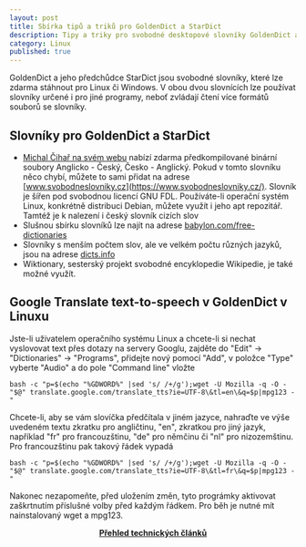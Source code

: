```yaml
---
layout: post
title: Sbírka tipů a triků pro GoldenDict a StarDict
description: Tipy a triky pro svobodné desktopové slovníky GoldenDict a StarDict
category: Linux
published: true
---
```


GoldenDict a jeho předchůdce StarDict jsou svobodné slovníky, které lze zdarma stáhnout pro Linux či Windows. V obou dvou slovnících lze používat slovníky určené i pro jiné programy, neboť zvládají čtení více formátů souborů se slovníky.
## Slovníky pro GoldenDict a StarDict

* [Michal Čihař na svém webu](https://cihar.com/software/slovnik/) nabízí zdarma předkompilované binární soubory Anglicko - Český, Česko - Anglický. Pokud v tomto slovníku něco chybí, můžete to sami přidat na adrese [www.svobodneslovniky.cz](https://www.svobodneslovniky.cz/). Slovník je šířen pod svobodnou licencí GNU FDL. Používáte-li operační systém Linux, konkrétně distribuci Debian, můžete využít i jeho apt repozitář. Tamtéž je k nalezení i český slovník cizích slov
* Slušnou sbírku slovníků lze najít na adrese [babylon.com/free-dictionaries](https://www.babylon-software.com/free-dictionaries/)
* Slovníky s menším počtem slov, ale ve velkém počtu různých jazyků, jsou na adrese [dicts.info](https://www.dicts.info/)
* Wiktionary, sesterský projekt svobodné encyklopedie Wikipedie, je také možné využít.

## Google Translate text-to-speech v GoldenDict v Linuxu

Jste-li uživatelem operačního systému Linux a chcete-li si nechat vyslovovat text přes dotazy na servery Googlu, zajděte do "Edit" -> "Dictionaries" -> "Programs", přidejte nový pomocí "Add", v položce "Type" vyberte "Audio" a do pole "Command line" vložte
```
bash -c "p=$(echo "%GDWORD%" |sed 's/ /+/g');wget -U Mozilla -q -O - "$@" translate.google.com/translate_tts?ie=UTF-8\&tl=en\&q=$p|mpg123 -"
```
Chcete-li, aby se vám slovíčka předčítala v jiném jazyce, nahraďte ve výše uvedeném textu zkratku pro angličtinu, "en", zkratkou pro jiný jazyk, například "fr" pro francouzštinu, "de" pro němčinu či "nl" pro nizozemštinu. Pro francouzštinu pak takový řádek vypadá
```
bash -c "p=$(echo "%GDWORD%" |sed 's/ /+/g');wget -U Mozilla -q -O - "$@" translate.google.com/translate_tts?ie=UTF-8\&tl=fr\&q=$p|mpg123 -"
```
Nakonec nezapomeňte, před uložením změn, tyto prográmky aktivovat zaškrtnutím příslušné volby před každým řádkem. Pro běh je nutné mít nainstalovaný wget a mpg123.

<center><b><a href="../">Přehled technických článků</a></b></center>
